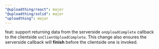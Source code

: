 ```yaml
---
"@uploadthing/react": major
"@uploadthing/solid": major
"uploadthing": major
---
```


feat: support returning data from the serverside `onUploadComplete` callback to
the clientside `onClientUploadComplete`. This change also ensures the serverside
callback will **finish** before the clientside one is invoked.